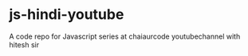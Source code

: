 # js-hindi-youtube
A code repo  for Javascript series at chaiaurcode youtubechannel with hitesh sir
